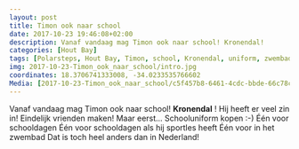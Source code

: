 ```yaml
---
layout: post
title: Timon ook naar school
date: 2017-10-23 19:46:08+02:00
description: Vanaf vandaag mag Timon ook naar school! Kronendal! 
categories: [Hout Bay]
tags: [Polarsteps, Hout Bay, Timon, school, Kronendal, uniform, zwembad ] 
img: 2017-10-23-Timon_ook_naar_school/intro.jpg
coordinates: 18.3706741333008, -34.0233535766602
Media: [2017-10-23-Timon_ook_naar_school/c5f457b8-6461-4cdc-bbde-66c78c8b98f1_large_image.jpg, 2017-10-23-Timon_ook_naar_school/7cc23a5e-7532-4465-aaa4-9bc63f9b008a_large_image.jpg, 2017-10-23-Timon_ook_naar_school/2603c074-c64b-415c-9527-c178cf508e2b_large_image.jpg]
---
```

Vanaf vandaag mag Timon ook naar school! 
**Kronendal** ! 
Hij heeft er veel zin in! Eindelijk vrienden maken! Maar eerst... Schooluniform kopen :-) 
Één voor schooldagen
Één voor schooldagen als hij sportles heeft
Één voor in het zwembad 
Dat is toch heel anders dan in Nederland! 


